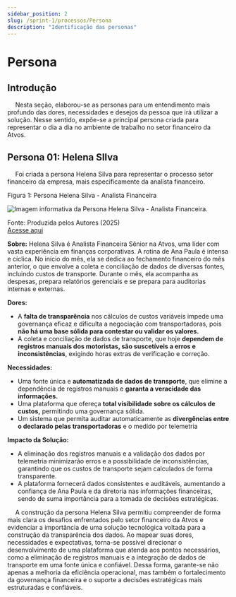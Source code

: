 ```yaml
---
sidebar_position: 2
slug: /sprint-1/processos/Persona
description: "Identificação das personas"
---
```


# Persona

## Introdução

&emsp; Nesta seção, elaborou-se as personas para um entendimento mais profundo das dores, necessidades e desejos da pessoa que irá utilizar a solução. Nesse sentido, expõe-se a principal persona criada para representar o dia a dia no ambiente de trabalho no setor financeiro da Atvos.

## Persona 01: Helena SIlva

&emsp; Foi criada a persona Helena Silva para representar o processo setor financeiro da empresa, mais especificamente da analista financeiro.

<p style={{textAlign: 'center'}}>Figura 1: Persona Helena Silva - Analista Financeira</p>

<div style={{margin: 25}}>
    <div style={{textAlign: 'center'}}>
        <img src={require("../../../static/img/HelenaSilva.png").default} style={{width: 800}} alt="Imagem informativa da Persona Helena Silva - Analista Financeira." />
        <br />
    </div>
</div>

<p style={{textAlign: 'center'}}>
  Fonte: Produzida pelos Autores (2025) <br/> <a href="https://www.figma.com/design/vGF5x1UMN5gWR1Fcye3RP5/Persona-templete--Copy-?node-id=2009-80&t=sCrXlkfPha4iAtsF-1" target="_blank"> Acesse aqui </a>
</p>

**Sobre:** Helena Silva é Analista Financeira Sênior na Atvos, uma líder com vasta experiência em finanças corporativas.  A rotina de Ana Paula é intensa e cíclica. No início do mês, ela se dedica ao fechamento financeiro do mês anterior, o que envolve a coleta e conciliação de dados de diversas fontes, incluindo custos de transporte. Durante o mês, ela acompanha as despesas, prepara relatórios gerenciais e se prepara para auditorias internas e externas. 

**Dores:**

* A **falta de transparência** nos cálculos de custos variáveis impede uma governança eficaz e dificulta a negociação com transportadoras, pois **não há uma base sólida para contestar ou validar os valores.**  
* A coleta e conciliação de dados de transporte, que hoje **dependem de registros manuais dos motoristas, são suscetíveis a erros e inconsistências**, exigindo horas extras de verificação e correção.

**Necessidades:**

* Uma fonte única e **automatizada de dados de transporte**, que elimine a dependência de registros manuais e **garanta a veracidade das informações.**  
* Uma plataforma que ofereça **total visibilidade sobre os cálculos de custos,** permitindo uma governança sólida.  
* Um sistema que permita auditar automaticamente as **divergências entre o declarado pelas transportadoras** e o medido por telemetria

**Impacto da Solução:**

* A eliminação dos registros manuais e a validação dos dados por telemetria minimizarão erros e a possibilidade de inconsistências, garantindo que os custos de transporte sejam calculados de forma transparente.  
* A plataforma fornecerá dados consistentes e auditáveis, aumentando a confiança de Ana Paula e da diretoria nas informações financeiras, sendo de suma importância para a tomada de decisões estratégicas.

&emsp; A construção da persona Helena Silva permitiu compreender de forma mais clara os desafios enfrentados pelo setor financeiro da Atvos e evidenciar a importância de uma solução tecnológica voltada para a construção da transparência dos dados. Ao mapear suas dores, necessidades e expectativas, torna-se possível direcionar o desenvolvimento de uma plataforma que atenda aos pontos necessários, como a eliminação de registros manuais e a integração de dados de transporte em uma fonte única e confiável. Dessa forma, garante-se não apenas a melhoria da eficiência operacional, mas também o fortalecimento da governança financeira e o suporte a decisões estratégicas mais estruturadas e confiáveis.